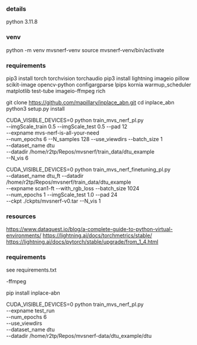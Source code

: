### details

python 3.11.8


### venv

python -m venv mvsnerf-venv
source mvsnerf-venv/bin/activate


### requirements

pip3 install torch torchvision torchaudio
pip3 install lightning imageio pillow scikit-image opencv-python configargparse lpips kornia warmup_scheduler matplotlib test-tube imageio-ffmpeg rich

git clone https://github.com/mapillary/inplace_abn.git
cd inplace_abn
python3 setup.py install


CUDA_VISIBLE_DEVICES=0  python train_mvs_nerf_pl.py \
    --imgScale_train 0.5 --imgScale_test 0.5 --pad 12 \
    --expname mvs-nerf-is-all-your-need \
    --num_epochs 6 --N_samples 128 --use_viewdirs --batch_size 1 \
    --dataset_name dtu \
    --datadir /home/r2tp/Repos/mvsnerf/train_data/dtu_example \
    --N_vis 6

CUDA_VISIBLE_DEVICES=0  python train_mvs_nerf_finetuning_pl.py  \
    --dataset_name dtu_ft --datadir /home/r2tp/Repos/mvsnerf/train_data/dtu_example \
    --expname scan1-ft  --with_rgb_loss  --batch_size 1024  \
    --num_epochs 1 --imgScale_test 1.0   --pad 24 \
    --ckpt ./ckpts/mvsnerf-v0.tar --N_vis 1


### resources

https://www.dataquest.io/blog/a-complete-guide-to-python-virtual-environments/
https://lightning.ai/docs/torchmetrics/stable/
https://lightning.ai/docs/pytorch/stable/upgrade/from_1_4.html


### requirements

see requirements.txt

-ffmpeg

pip install inplace-abn

CUDA_VISIBLE_DEVICES=0  python train_mvs_nerf_pl.py \
   --expname test_run \
   --num_epochs 6 \
   --use_viewdirs \
   --dataset_name dtu \
   --datadir /home/r2tp/Repos/mvsnerf-data/dtu_example/dtu